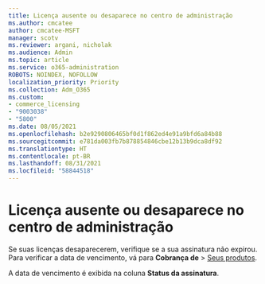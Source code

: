 ```yaml
---
title: Licença ausente ou desaparece no centro de administração
ms.author: cmcatee
author: cmcatee-MSFT
manager: scotv
ms.reviewer: argani, nicholak
ms.audience: Admin
ms.topic: article
ms.service: o365-administration
ROBOTS: NOINDEX, NOFOLLOW
localization_priority: Priority
ms.collection: Adm_O365
ms.custom:
- commerce_licensing
- "9003038"
- "5800"
ms.date: 08/05/2021
ms.openlocfilehash: b2e9290806465bf0d1f862ed4e91a9bfd6a84b88
ms.sourcegitcommit: e781da003fb7b878854846cbe12b13b9dca8df92
ms.translationtype: HT
ms.contentlocale: pt-BR
ms.lasthandoff: 08/31/2021
ms.locfileid: "58844518"
---
```

# <a name="license-missing-or-disappears-from-the-admin-center"></a>Licença ausente ou desaparece no centro de administração

Se suas licenças desaparecerem, verifique se a sua assinatura não expirou. Para verificar a data de vencimento, vá para **Cobrança de** > [Seus produtos](https://go.microsoft.com/fwlink/p/?linkid=842054).

A data de vencimento é exibida na coluna **Status da assinatura**.